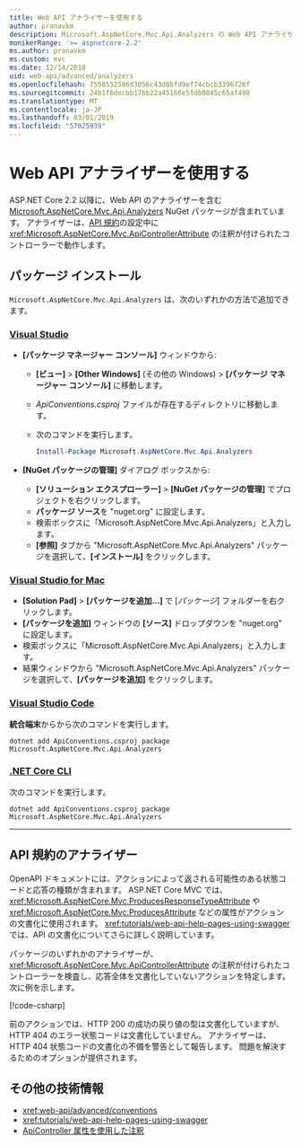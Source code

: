 ```yaml
---
title: Web API アナライザーを使用する
author: pranavkm
description: Microsoft.AspNetCore.Mvc.Api.Analyzers の Web API アナライザーについて説明します。
monikerRange: '>= aspnetcore-2.2'
ms.author: pranavkm
ms.custom: mvc
ms.date: 12/14/2018
uid: web-api/advanced/analyzers
ms.openlocfilehash: 7558552586d3056c43d8bfd9ef74cbcb3396726f
ms.sourcegitcommit: 24b1f6decbb17bb22a45166e5fdb0845c65af498
ms.translationtype: MT
ms.contentlocale: ja-JP
ms.lasthandoff: 03/01/2019
ms.locfileid: "57025939"
---
```

# <a name="use-web-api-analyzers"></a>Web API アナライザーを使用する

ASP.NET Core 2.2 以降に、Web API のアナライザーを含む [Microsoft.AspNetCore.Mvc.Api.Analyzers](https://www.nuget.org/packages/Microsoft.AspNetCore.Mvc.Api.Analyzers) NuGet パッケージが含まれています。 アナライザーは、[API 規約](xref:web-api/advanced/conventions)の設定中に <xref:Microsoft.AspNetCore.Mvc.ApiControllerAttribute> の注釈が付けられたコントローラーで動作します。

## <a name="package-installation"></a>パッケージ インストール

`Microsoft.AspNetCore.Mvc.Api.Analyzers` は、次のいずれかの方法で追加できます。

### <a name="visual-studiotabvisual-studio"></a>[Visual Studio](#tab/visual-studio)

* **[パッケージ マネージャー コンソール]** ウィンドウから:
  * **[ビュー]** > **[Other Windows]** \(その他の Windows\) > **[パッケージ マネージャー コンソール]** に移動します。
  * *ApiConventions.csproj* ファイルが存在するディレクトリに移動します。
  * 次のコマンドを実行します。

    ```powershell
    Install-Package Microsoft.AspNetCore.Mvc.Api.Analyzers
    ```

* **[NuGet パッケージの管理]** ダイアログ ボックスから:
  * **[ソリューション エクスプローラー]** > **[NuGet パッケージの管理]** でプロジェクトを右クリックします。
  * **パッケージ ソース**を "nuget.org" に設定します。
  * 検索ボックスに「Microsoft.AspNetCore.Mvc.Api.Analyzers」と入力します。
  * **[参照]** タブから "Microsoft.AspNetCore.Mvc.Api.Analyzers" パッケージを選択して、**[インストール]** をクリックします。

### <a name="visual-studio-for-mactabvisual-studio-mac"></a>[Visual Studio for Mac](#tab/visual-studio-mac)

* **[Solution Pad]** > **[パッケージを追加...]** で [*パッケージ*] フォルダーを右クリックします。
* **[パッケージを追加]** ウィンドウの **[ソース]** ドロップダウンを "nuget.org" に設定します。
* 検索ボックスに「Microsoft.AspNetCore.Mvc.Api.Analyzers」と入力します。
* 結果ウィンドウから "Microsoft.AspNetCore.Mvc.Api.Analyzers" パッケージを選択して、**[パッケージを追加]** をクリックします。

### <a name="visual-studio-codetabvisual-studio-code"></a>[Visual Studio Code](#tab/visual-studio-code)

**統合端末**からから次のコマンドを実行します。

```console
dotnet add ApiConventions.csproj package Microsoft.AspNetCore.Mvc.Api.Analyzers
```

### <a name="net-core-clitabnetcore-cli"></a>[.NET Core CLI](#tab/netcore-cli)

次のコマンドを実行します。

```console
dotnet add ApiConventions.csproj package Microsoft.AspNetCore.Mvc.Api.Analyzers
```

---

## <a name="analyzers-for-api-conventions"></a>API 規約のアナライザー

OpenAPI ドキュメントには、アクションによって返される可能性のある状態コードと応答の種類が含まれます。 ASP.NET Core MVC では、<xref:Microsoft.AspNetCore.Mvc.ProducesResponseTypeAttribute> や <xref:Microsoft.AspNetCore.Mvc.ProducesAttribute> などの属性がアクションの文書化に使用されます。 <xref:tutorials/web-api-help-pages-using-swagger> では、API の文書化についてさらに詳しく説明しています。

パッケージのいずれかのアナライザーが、<xref:Microsoft.AspNetCore.Mvc.ApiControllerAttribute> の注釈が付けられたコントローラーを検査し、応答全体を文書化していないアクションを特定します。 次に例を示します。

[!code-csharp[](conventions/sample/Controllers/ContactsController.cs?name=missing404docs&highlight=9)]

前のアクションでは、HTTP 200 の成功の戻り値の型は文書化していますが、HTTP 404 のエラー状態コードは文書化していません。 アナライザーは、HTTP 404 状態コードの文書化の不備を警告として報告します。 問題を解決するためのオプションが提供されます。

## <a name="additional-resources"></a>その他の技術情報

* <xref:web-api/advanced/conventions>
* <xref:tutorials/web-api-help-pages-using-swagger>
* [ApiController 属性を使用した注釈](xref:web-api/index#annotation-with-apicontroller-attribute)
